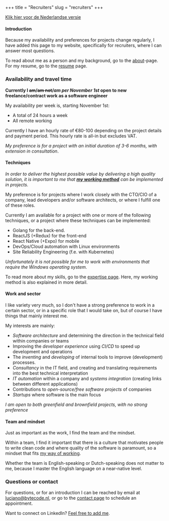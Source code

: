 +++
title = "Recruiters"
slug = "recruiters"
+++

[Klik hier voor de Nederlandse versie](/recruiters-nl)

#### Introduction

Because my availability and preferences for projects change regularly, I have added this page to my website, specifically for recruiters, where I can answer most questions.

To read about me as a person and my background, go to the [about](/about)-page. For my resume, go to the [resume](/resume) page.

### Availability and travel time

**Currently I ~~am~~/~~am not~~/_am per November 1st_ open to new freelance/contract work as a software engineer**

My availability per week is, starting November 1st:

* A total of 24 hours a week
* All remote working

Currently I have an hourly rate of €80-100 depending on the project details and payment period. This hourly rate is all-in but excludes VAT.

_My preference is for a project with an initial duration of 3-6 months, with extension in consultation_.

#### Techniques

*In order to deliver the highest possible value by delivering a high quality solution, it is important to me that <b>[my working method](/expertise#working-method)</b> can be implemented in projects.*

My preference is for projects where I work closely with the CTO/CIO of a company, lead developers and/or software architects, or where I fulfill one of these roles.

Currently I am available for a project with one or more of the following techniques, or a project where these techniques can be implemented:

* Golang for the back-end.
* ReactJS (+Redux) for the front-end
* React Native (+Expo) for mobile
* DevOps/Cloud automation with Linux environments
* Site Reliability Engineering (f.e. with Kubernetes)

_Unfortunately it is not possible for me to work with environments that require the Windows operating system._

To read more about my skills, go to the [expertise page](/expertise). Here, my working method is also explained in more detail.

#### Work and sector

I like variety very much, so I don't have a strong preference to work in a certain sector, or in a specific role that I would take on, but of course I have things that mainly interest me.

My interests are mainly:

* _Software architecture_ and determining the direction in the technical field within companies or teams
* Improving the _developer experience_ using _CI/CD_ to speed up development and operations
* The _inventing_ and _developing_ of internal tools to improve (development) processes.
* _Consultancy_ in the IT field, and creating and translating requirements into the best technical interpretation
* _IT automation_ within a company and _systems integration_ (creating links between different applications)
* Contributions to _open-source/free software projects_ of companies
* _Startups_ where software is the main focus

_I am open to both greenfield and brownfield projects, with no strong preference_

#### Team and mindset

Just as important as the work, I find the team and the mindset.

Within a team, I find it important that there is a culture that motivates people to write clean code and where quality of the software is paramount, so a mindset that fits [my way of working](https://lucianonooijen.nl/expertise/#working-method).

Whether the team is English-speaking or Dutch-speaking does not matter to me, because I master the English language on a near-native level.

### Questions or contact

For questions, or for an introduction I can be reached by email at [luciano@bytecode.nl](mailto:luciano@bytecode.nl), or go to the [contact page](/contact) to schedule an appointment.

Want to connect on LinkedIn? [Feel free to add me](https://www.linkedin.com/in/lucianonooijen/).

